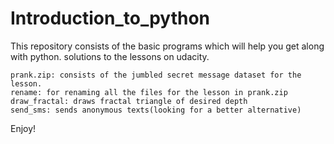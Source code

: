# Introduction_to_python

This repository consists of the basic programs which will help you get along with python.
solutions to the lessons on udacity.

    prank.zip: consists of the jumbled secret message dataset for the lesson.
    rename: for renaming all the files for the lesson in prank.zip
    draw_fractal: draws fractal triangle of desired depth
    send_sms: sends anonymous texts(looking for a better alternative)

Enjoy!


